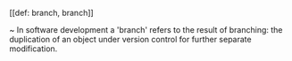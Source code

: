 [[def: branch, branch]]

~ In software development a 'branch' refers to the result of branching: the duplication of an object under version control for further separate modification.

